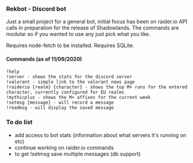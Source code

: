 ### Rekbot - Discord bot

Just a small project for a general bot, initial focus has been on raider.io API calls in preparation for the release of Shadowlands. The commands are modular so if you wanted to use any just pick what you like.

Requires node-fetch to be installed.
Requires SQLite.

#### Commands (as of 11/09/2020)

```
!help 
!server - shows the stats for the discord server
!valorant - simple link to the valorant news page
!raiderio {realm} {character} - shows the top M+ runs for the entered character, currently configured for EU realms
!mythicplus - shows the M+ affixes for the current week
!setmsg {message} - will record a message
!readmsg - will display the saved message
```

### To do list

- add access to bot stats (information about what servers it's running on etc)
- continue working on raider.io commands
- to get !setmsg save multiple messages (db support)
